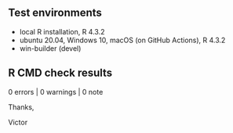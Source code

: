 ## Test environments
* local R installation, R 4.3.2
* ubuntu 20.04, Windows 10, macOS (on GitHub Actions), R 4.3.2
* win-builder (devel)

## R CMD check results

0 errors | 0 warnings | 0 note

Thanks,

Victor
